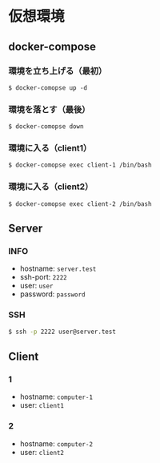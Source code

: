 # 仮想環境

## docker-compose


### 環境を立ち上げる（最初）

```
$ docker-comopse up -d
```

### 環境を落とす（最後）

```
$ docker-comopse down
```

### 環境に入る（client1）

```
$ docker-comopse exec client-1 /bin/bash
```

### 環境に入る（client2）

```
$ docker-comopse exec client-2 /bin/bash
```

## Server

### INFO

- hostname: `server.test`
- ssh-port: `2222`
- user: `user`
- password: `password`

### SSH

```bash
$ ssh -p 2222 user@server.test
```

## Client

### 1

- hostname: `computer-1`
- user: `client1`

### 2

- hostname: `computer-2`
- user: `client2`
